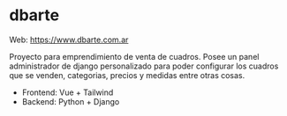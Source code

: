 # dbarte

Web: <https://www.dbarte.com.ar>

Proyecto para emprendimiento de venta de cuadros. Posee un panel administrador de django personalizado para poder configurar los cuadros que se venden, categorias, precios y medidas entre otras cosas.

- Frontend: Vue + Tailwind
- Backend: Python + Django
